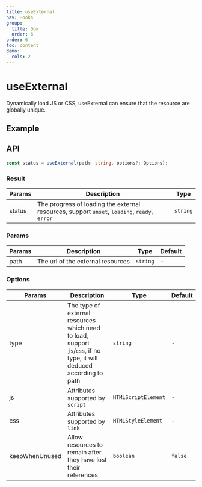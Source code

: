 ```yaml
---
title: useExternal
nav: Hooks
group:
  title: Dom
  order: 6
order: 6
toc: content
demo:
  cols: 2
---
```


# useExternal

Dynamically load JS or CSS, useExternal can ensure that the resource are globally unique.

## Example

<code src="./demo/demo1.tsx"></code>
<code src="./demo/demo2.tsx"></code>

## API

```typescript
const status = useExternal(path: string, options?: Options);
```

### Result

| Params | Description                                                                                  | Type     |
| ------ | -------------------------------------------------------------------------------------------- | -------- |
| status | The progress of loading the external resources, support `unset`, `loading`, `ready`, `error` | `string` |

### Params

| Params | Description                       | Type     | Default |
| ------ | --------------------------------- | -------- | ------- |
| path   | The url of the external resources | `string` | -       |

### Options

| Params         | Description                                                                                                          | Type                | Default |
| -------------- | -------------------------------------------------------------------------------------------------------------------- | ------------------- | ------- |
| type           | The type of external resources which need to load, support `js`/`css`, if no type, it will deduced according to path | `string`            | -       |
| js             | Attributes supported by `script`                                                                                     | `HTMLScriptElement` | -       |
| css            | Attributes supported by `link`                                                                                       | `HTMLStyleElement`  | -       |
| keepWhenUnused | Allow resources to remain after they have lost their references                                                      | `boolean`           | `false` |
